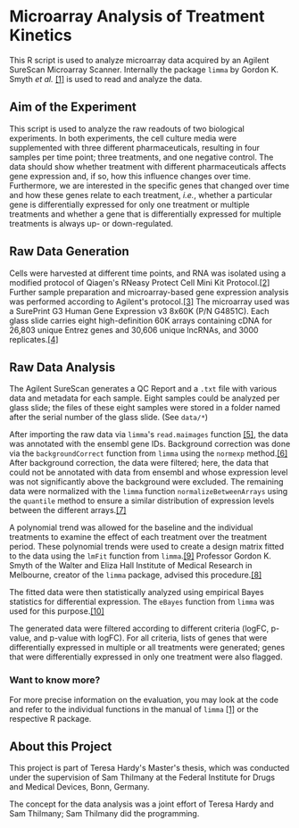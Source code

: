 # Microarray Analysis of Treatment Kinetics

This R script is used to analyze microarray data acquired by an Agilent SureScan Microarray Scanner. Internally the package `limma` by Gordon K. Smyth *et al.* [[1]](https://doi.org/10.18129/B9.bioc.limma "Limma Package") is used to read and analyze the data.

## Aim of the Experiment

This script is used to analyze the raw readouts of two biological experiments. In both experiments, the cell culture media were supplemented with three different pharmaceuticals, resulting in four samples per time point; three treatments, and one negative control. The data should show whether treatment with different pharmaceuticals affects gene expression and, if so, how this influence changes over time. Furthermore, we are interested in the specific genes that changed over time and how these genes relate to each treatment, *i.e.*, whether a particular gene is differentially expressed for only one treatment or multiple treatments and whether a gene that is differentially expressed for multiple treatments is always up- or down-regulated.

## Raw Data Generation

Cells were harvested at different time points, and RNA was isolated using a modified protocol of Qiagen's RNeasy Protect Cell Mini Kit Protocol.[[2]](https://www.qiagen.com/us/resources/resourcedetail?id=bea04757-b25e-4eb1-86b4-3ef1cb4f94b0&lang=en "Qiagen Protocol") Further sample preparation and microarray-based gene expression analysis was performed according to Agilent's protocol.[[3]](https://www.agilent.com/cs/library/usermanuals/Public/G4140-90040_GeneExpression_OneColor_6.9.pdf "Microarray Protocol") The microarray used was a SurePrint G3 Human Gene Expression v3 8x60K (P/N G4851C). Each glass slide carries eight high-definition 60K arrays containing cDNA for 26,803 unique Entrez genes and 30,606 unique lncRNAs, and 3000 replicates.[[4]](https://agilent.com/store/de_DE/Prod-G4851C/G4851C "SurePrint G3 Human Gene Expression v3 8x60K Microarray Kit")

## Raw Data Analysis

The Agilent SureScan generates a QC Report and a `.txt` file with various data and metadata for each sample. Eight samples could be analyzed per glass slide; the files of these eight samples were stored in a folder named after the serial number of the glass slide. (See `data/*`)

After importing the raw data via `limma`'s `read.maimages` function [[5]](https://www.rdocumentation.org/packages/limma/versions/3.28.14/topics/read.maimages "read.maimages"), the data was annotated with the ensembl gene IDs. Background correction was done via the `backgroundCorrect` function from `limma` using the `normexp` method.[[6]](https://www.rdocumentation.org/packages/limma/versions/3.28.14/topics/backgroundCorrect "backgroundCorrect") After background correction, the data were filtered; here, the data that could not be annotated with data from ensembl and whose expression level was not significantly above the background were excluded. The remaining data were normalized with the `limma` function `normalizeBetweenArrays` using the `quantile` method to ensure a similar distribution of expression levels between the different arrays.[[7]](https://www.rdocumentation.org/packages/limma/versions/3.28.14/topics/normalizeBetweenArrays "normalizeBetweenArrays")

A polynomial trend was allowed for the baseline and the individual treatments to examine the effect of each treatment over the treatment period. These polynomial trends were used to create a design matrix fitted to the data using the `lmFit` function from `limma`.[[9]](https://www.rdocumentation.org/packages/limma/versions/3.28.14/topics/lmFit "lmFit") Professor Gordon K. Smyth of the Walter and Eliza Hall Institute of Medical Research in Melbourne, creator of the `limma` package, advised this procedure.[[8]](https://support.bioconductor.org/p/9147231/ "Advice from Professor Smyth")

The fitted data were then statistically analyzed using empirical Bayes statistics for differential expression. The `eBayes` function from `limma` was used for this purpose.[[10]](https://www.rdocumentation.org/packages/limma/versions/3.28.14/topics/ebayes "eBayes")

The generated data were filtered according to different criteria (logFC, p-value, and p-value with logFC). For all criteria, lists of genes that were differentially expressed in multiple or all treatments were generated; genes that were differentially expressed in only one treatment were also flagged.

### Want to know more?

For more precise information on the evaluation, you may look at the code and refer to the individual functions in the manual of `limma` [[1]](https://doi.org/10.18129/B9.bioc.limma "Limma Package") or the respective R package.

## About this Project

This project is part of Teresa Hardy's Master's thesis, which was conducted under the supervision of Sam Thilmany at the Federal Institute for Drugs and Medical Devices, Bonn, Germany.

The concept for the data analysis was a joint effort of Teresa Hardy and Sam Thilmany; Sam Thilmany did the programming.
